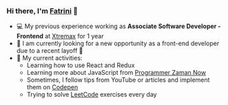 ### Hi there, I'm [Fatrini](https://fnurrahmah.vercel.app/) 👋 ###

* 💻 My previous experience working as **Associate Software Developer - Frontend** at [Xtremax](https://www.xtremax.com/) for 1 year
* 🔎 I am currently looking for a new opportunity as a front-end developer due to a recent layoff 🥲
* 🌱 My current activities:
  * Learning how to use React and Redux 
  * Learning more about JavaScript from [Programmer Zaman Now](https://kelas.programmerzamannow.com/p/pemrograman-javascript-untuk-pemula-sampai-mahir)
  * Sometimes, I follow tips from YouTube or articles and implement them on [Codepen](https://codepen.io/fnurrahmah125)
  * Trying to solve [LeetCode](https://leetcode.com/fnurrahmah125/) exercises every day 
